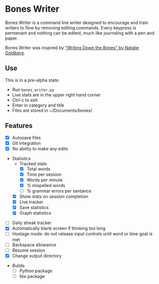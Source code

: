 # Bones Writer

Bones Writer is a command line writer designed to encourage and train writers to flow by removing editing commands. Every keypress is permenant and nothing can be edited, much like journaling with a pen and paper.  

Bones Writer was inspired by ["Writing Down the Bones" by Natalie Goldberg](https://nataliegoldberg.com/books/writing-down-the-bones/).

## Use

This is in a pre-alpha state.

* Run `bones_writer.py`
* Live stats are in the upper right hand corner
* Ctrl-c to exit
* Enter in category and title
* Files are stored in ~/Documents/bones/

## Features

* [x] Autosave files
* [x] Git integration
* [x] No ability to make any edits
* Statistics
  * Tracked stats
    * [x] Total words
    * [x] Time per session
    * [x] Words per minute
    * [x] % mispelled words
    * [ ] % grammar errors per sentance
  * [x] Show stats on session completion
  * [x] Live tracker
  * [x] Save statistics
  * [x] Graph statistics
* [ ] Daily streak tracker
* [x] Automatically blank screen if thinking too long
* [ ] Hostage mode: do not release input controls until word or time goal is met
* [ ] Backspace allowance
* [ ] Resume session
* [x] Change output directory
* Builds
  * [ ] Python package
  * [ ] Nix package
